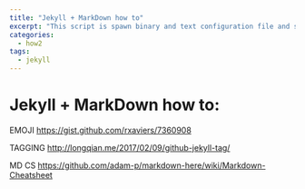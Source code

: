 ```yaml
---
title: "Jekyll + MarkDown how to"
excerpt: "This script is spawn binary and text configuration file and send it to any email address via GMAIL SMTP server."
categories:
  - how2
tags:
  - jekyll
---
```


# Jekyll + MarkDown how to: 

EMOJI
https://gist.github.com/rxaviers/7360908

TAGGING
http://longqian.me/2017/02/09/github-jekyll-tag/

MD CS
https://github.com/adam-p/markdown-here/wiki/Markdown-Cheatsheet

